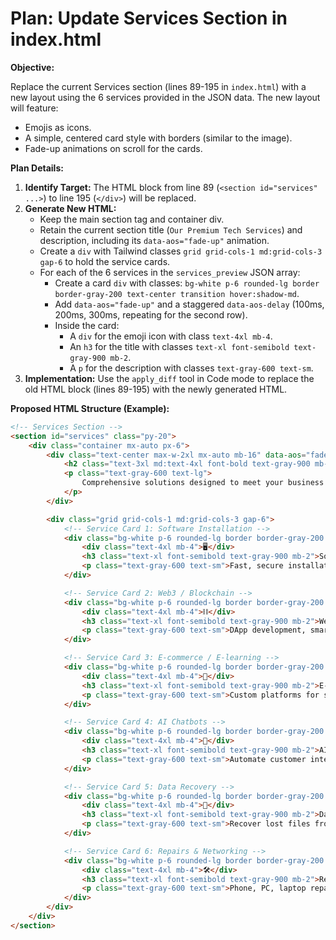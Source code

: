 # Plan: Update Services Section in index.html

**Objective:**

Replace the current Services section (lines 89-195 in `index.html`) with a new layout using the 6 services provided in the JSON data. The new layout will feature:
*   Emojis as icons.
*   A simple, centered card style with borders (similar to the image).
*   Fade-up animations on scroll for the cards.

**Plan Details:**

1.  **Identify Target:** The HTML block from line 89 (`<section id="services" ...>`) to line 195 (`</div>`) will be replaced.
2.  **Generate New HTML:**
    *   Keep the main section tag and container div.
    *   Retain the current section title (`Our Premium Tech Services`) and description, including its `data-aos="fade-up"` animation.
    *   Create a `div` with Tailwind classes `grid grid-cols-1 md:grid-cols-3 gap-6` to hold the service cards.
    *   For each of the 6 services in the `services_preview` JSON array:
        *   Create a card `div` with classes: `bg-white p-6 rounded-lg border border-gray-200 text-center transition hover:shadow-md`.
        *   Add `data-aos="fade-up"` and a staggered `data-aos-delay` (100ms, 200ms, 300ms, repeating for the second row).
        *   Inside the card:
            *   A `div` for the emoji icon with class `text-4xl mb-4`.
            *   An `h3` for the title with classes `text-xl font-semibold text-gray-900 mb-2`.
            *   A `p` for the description with classes `text-gray-600 text-sm`.
3.  **Implementation:** Use the `apply_diff` tool in Code mode to replace the old HTML block (lines 89-195) with the newly generated HTML.

**Proposed HTML Structure (Example):**

```html
<!-- Services Section -->
<section id="services" class="py-20">
    <div class="container mx-auto px-6">
        <div class="text-center max-w-2xl mx-auto mb-16" data-aos="fade-up">
            <h2 class="text-3xl md:text-4xl font-bold text-gray-900 mb-4">Our Premium Tech Services</h2>
            <p class="text-gray-600 text-lg">
                Comprehensive solutions designed to meet your business needs with precision and efficiency
            </p>
        </div>

        <div class="grid grid-cols-1 md:grid-cols-3 gap-6">
            <!-- Service Card 1: Software Installation -->
            <div class="bg-white p-6 rounded-lg border border-gray-200 text-center transition hover:shadow-md" data-aos="fade-up" data-aos-delay="100">
                <div class="text-4xl mb-4">🖥️</div>
                <h3 class="text-xl font-semibold text-gray-900 mb-2">Software Installation</h3>
                <p class="text-gray-600 text-sm">Fast, secure installation for all your systems.</p>
            </div>

            <!-- Service Card 2: Web3 / Blockchain -->
            <div class="bg-white p-6 rounded-lg border border-gray-200 text-center transition hover:shadow-md" data-aos="fade-up" data-aos-delay="200">
                <div class="text-4xl mb-4">⛓️</div>
                <h3 class="text-xl font-semibold text-gray-900 mb-2">Web3 / Blockchain</h3>
                <p class="text-gray-600 text-sm">DApp development, smart contracts & more.</p>
            </div>

            <!-- Service Card 3: E-commerce / E-learning -->
            <div class="bg-white p-6 rounded-lg border border-gray-200 text-center transition hover:shadow-md" data-aos="fade-up" data-aos-delay="300">
                <div class="text-4xl mb-4">🛒</div>
                <h3 class="text-xl font-semibold text-gray-900 mb-2">E-commerce / E-learning</h3>
                <p class="text-gray-600 text-sm">Custom platforms for selling and learning online.</p>
            </div>

            <!-- Service Card 4: AI Chatbots -->
            <div class="bg-white p-6 rounded-lg border border-gray-200 text-center transition hover:shadow-md" data-aos="fade-up" data-aos-delay="100">
                <div class="text-4xl mb-4">🤖</div>
                <h3 class="text-xl font-semibold text-gray-900 mb-2">AI Chatbots</h3>
                <p class="text-gray-600 text-sm">Automate customer interaction with smart AI.</p>
            </div>

            <!-- Service Card 5: Data Recovery -->
            <div class="bg-white p-6 rounded-lg border border-gray-200 text-center transition hover:shadow-md" data-aos="fade-up" data-aos-delay="200">
                <div class="text-4xl mb-4">💾</div>
                <h3 class="text-xl font-semibold text-gray-900 mb-2">Data Recovery</h3>
                <p class="text-gray-600 text-sm">Recover lost files from drives and devices.</p>
            </div>

            <!-- Service Card 6: Repairs & Networking -->
            <div class="bg-white p-6 rounded-lg border border-gray-200 text-center transition hover:shadow-md" data-aos="fade-up" data-aos-delay="300">
                <div class="text-4xl mb-4">🛠️</div>
                <h3 class="text-xl font-semibold text-gray-900 mb-2">Repairs & Networking</h3>
                <p class="text-gray-600 text-sm">Phone, PC, laptop repairs & network setup.</p>
            </div>
        </div>
    </div>
</section>